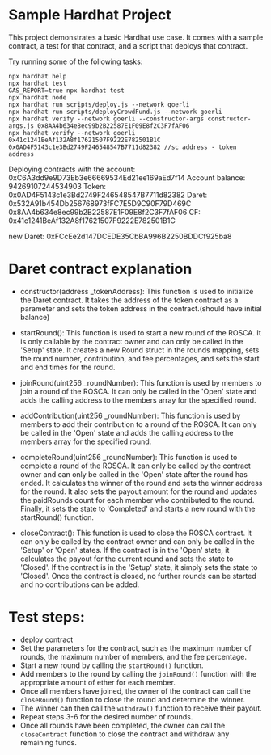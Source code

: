 # Sample Hardhat Project

This project demonstrates a basic Hardhat use case. It comes with a sample contract, a test for that contract, and a script that deploys that contract.

Try running some of the following tasks:

```shell
npx hardhat help
npx hardhat test
GAS_REPORT=true npx hardhat test
npx hardhat node
npx hardhat run scripts/deploy.js --network goerli
npx hardhat run scripts/deployCrowdFund.js --network goerli
npx hardhat verify --network goerli --constructor-args constructor-args.js 0x8AA4b634e8ec99b2B22587E1F09E8f2C3F7fAF06
npx hardhat verify --network goerli 0x41c1241BeAf132A8f17621507F9222E782501B1C 0x0AD4F5143c1e3Bd2749F246548547B7711d82382 //sc address - token address

```
Deploying contracts with the account: 0xC6A3dd9e9D73Eb3e66669534Ed21ee169aEd7f14
Account balance: 94269107244534903
Token:  0x0AD4F5143c1e3Bd2749F246548547B7711d82382
Daret: 0x532A91b454Db256768973fFC7E5D9C90F79D469C 0x8AA4b634e8ec99b2B22587E1F09E8f2C3F7fAF06
CF: 0x41c1241BeAf132A8f17621507F9222E782501B1C

new Daret: 0xFCcEe2d147DCEDE35CbBA996B2250BDDCf925ba8

# Daret contract explanation
* constructor(address _tokenAddress): This function is used to initialize the Daret contract. It takes the address of the token contract as a parameter and sets the token address in the contract.(should have initial balance)
  
* startRound(): This function is used to start a new round of the ROSCA. It is only callable by the contract owner and can only be called in the 'Setup' state. It creates a new Round struct in the rounds mapping, sets the round number, contribution, and fee percentages, and sets the start and end times for the round.

* joinRound(uint256 _roundNumber): This function is used by members to join a round of the ROSCA. It can only be called in the 'Open' state and adds the calling address to the members array for the specified round.

* addContribution(uint256 _roundNumber): This function is used by members to add their contribution to a round of the ROSCA. It can only be called in the 'Open' state and adds the calling address to the members array for the specified round.

* completeRound(uint256 _roundNumber): This function is used to complete a round of the ROSCA. It can only be called by the contract owner and can only be called in the 'Open' state after the round has ended. It calculates the winner of the round and sets the winner address for the round. It also sets the payout amount for the round and updates the paidRounds count for each member who contributed to the round. Finally, it sets the state to 'Completed' and starts a new round with the startRound() function.

* closeContract(): This function is used to close the ROSCA contract. It can only be called by the contract owner and can only be called in the 'Setup' or 'Open' states. If the contract is in the 'Open' state, it calculates the payout for the current round and sets the state to 'Closed'. If the contract is in the 'Setup' state, it simply sets the state to 'Closed'. Once the contract is closed, no further rounds can be started and no contributions can be added.

# Test steps:
* deploy contract
* Set the parameters for the contract, such as the maximum number of rounds, the maximum number of members, and the fee percentage.
* Start a new round by calling the `startRound()` function.
* Add members to the round by calling the `joinRound()` function with the appropriate amount of ether for each member.
* Once all members have joined, the owner of the contract can call the `closeRound()` function to close the round and determine the winner.
* The winner can then call the `withdraw()` function to receive their payout.
* Repeat steps 3-6 for the desired number of rounds.
* Once all rounds have been completed, the owner can call the `closeContract` function to close the contract and withdraw any remaining funds.